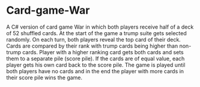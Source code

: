 # Card-game-War

A C# version of card game War in which both players receive half of a deck of 52 shuffled cards. At the start of the game a trump suite gets selected randomly. On each turn, both players reveal the top card of their deck. Cards are compared by their rank with trump cards being higher than non-trump cards. Player with a higher ranking card gets both cards and sets them to a separate pile (score pile). If the cards are of equal value, each player gets his own card back to the score pile. The game is played until both players have no cards and in the end the player with more cards in their score pile wins the game.
